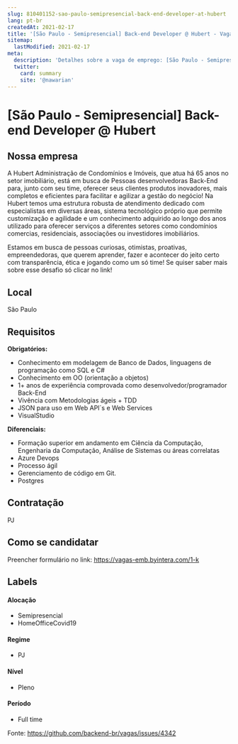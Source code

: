 ```yaml
---
slug: 810401152-sao-paulo-semipresencial-back-end-developer-at-hubert
lang: pt-br
createdAt: 2021-02-17
title: '[São Paulo - Semipresencial] Back-end Developer @ Hubert - Vaga de Emprego'
sitemap:
  lastModified: 2021-02-17
meta:
  description: 'Detalhes sobre a vaga de emprego: [São Paulo - Semipresencial] Back-end Developer @ Hubert'
  twitter:
    card: summary
    site: '@nawarian'
---
```


# [São Paulo - Semipresencial] Back-end Developer @ Hubert

## Nossa empresa
A Hubert Administração de Condomínios e Imóveis, que atua há 65 anos no setor imobiliário, está em busca de Pessoas desenvolvedoras Back-End para, junto com seu time, oferecer seus clientes produtos inovadores, mais completos e eficientes para facilitar e agilizar a gestão do negócio!
Na Hubert temos uma estrutura robusta de atendimento dedicado com especialistas em diversas áreas, sistema tecnológico próprio que permite customização e agilidade e um conhecimento adquirido ao longo dos anos utilizado para oferecer serviços a diferentes setores como condomínios comercias, residenciais, associações ou investidores imobiliários.

Estamos em busca de pessoas curiosas, otimistas, proativas, empreendedoras, que querem aprender, fazer e acontecer do jeito certo com transparência, ética e jogando como um só time! Se quiser saber mais sobre esse desafio só clicar no link!

## Local

São Paulo

## Requisitos

**Obrigatórios:**
- Conhecimento em modelagem de Banco de Dados, linguagens de programação como SQL e C#
- Conhecimento em OO (orientação a objetos)
- 1+ anos de experiência comprovada como desenvolvedor/programador Back-End
- Vivência com Metodologias ágeis + TDD
- JSON para uso em Web API`s e Web Services
- VisualStudio


**Diferenciais:**
- Formação superior em andamento em Ciência da Computação, Engenharia da Computação, Análise de Sistemas ou áreas correlatas
- Azure Devops
- Processo ágil
- Gerenciamento de código em Git.
- Postgres



## Contratação

PJ

## Como se candidatar

Preencher formulário no link: https://vagas-emb.byintera.com/1-k


## Labels


#### Alocação
- Semipresencial
- HomeOfficeCovid19

#### Regime
- PJ

#### Nível
- Pleno


#### Período
- Full time


Fonte: https://github.com/backend-br/vagas/issues/4342
